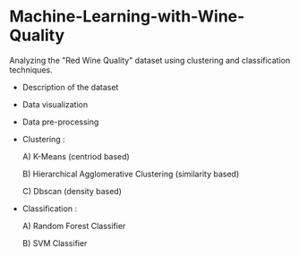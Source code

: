 # Machine-Learning-with-Wine-Quality
 Analyzing the "Red Wine Quality" dataset using clustering and classification techniques.
 
 

- Description of the dataset

- Data visualization

- Data pre-processing

- Clustering :

  A) K-Means (centriod based)
 
  B) Hierarchical Agglomerative Clustering (similarity based)
 
  C) Dbscan (density based)
 
 
- Classification :

  A) Random Forest Classifier
 
  B) SVM Classifier
